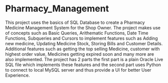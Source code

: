 # Pharmacy_Management
This project uses the basics of SQL Database to create a Pharmacy Medicine Management System for the Shop Owner. The project makes use of concepts such as Basic Queries, Arithematic Functions, Date Time Functions, Subqueries and Cursors to implement features such as Adding new medicine, Updating Medicine Stock, Storing Bills and Customer Details. Additional features such as getting the top selling Medicine, customer with highest order value, Medicines getting expired soon and many more are also implemented. The project has 2 parts the first part is a plain Oracle Live SQL file which implements these features and the second part uses Python to connect to local MySQL server and thus provide a UI for better User Experience.

